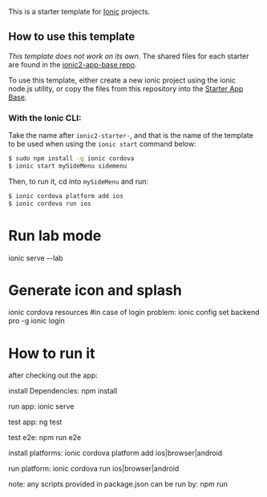 This is a starter template for [Ionic](http://ionicframework.com/docs/) projects.

## How to use this template

*This template does not work on its own*. The shared files for each starter are found in the [ionic2-app-base repo](https://github.com/ionic-team/ionic2-app-base).

To use this template, either create a new ionic project using the ionic node.js utility, or copy the files from this repository into the [Starter App Base](https://github.com/ionic-team/ionic2-app-base).

### With the Ionic CLI:

Take the name after `ionic2-starter-`, and that is the name of the template to be used when using the `ionic start` command below:

```bash
$ sudo npm install -g ionic cordova
$ ionic start mySideMenu sidemenu
```

Then, to run it, cd into `mySideMenu` and run:

```bash
$ ionic cordova platform add ios
$ ionic cordova run ios
```

# Run lab mode
ionic serve --lab

# Generate icon and splash
ionic cordova resources
#in case of login problem:
ionic config set backend pro -g
ionic login

# How to run it
after checking out the app:

install Dependencies: npm install

run app: ionic serve

test app: ng test

test e2e: npm run e2e

install platforms: ionic cordova platform add ios|browser|android
 
run platform: ionic cordova run ios|browser|android

note: any scripts provided in package.json can be run by: npm run <script name>

# Build for deployment:
comment out code in cleancss function in quran-ionic/node_modules/@ionic/app-scripts/dist/cleancss.js to avoid loosing page border after build!
run ./android-build.sh

# Generate Android icons:
https://romannurik.github.io/AndroidAssetStudio/icons-launcher.html#foreground.type=image&foreground.space.trim=1&foreground.space.pad=0.25&foreColor=rgba(96%2C%20125%2C%20139%2C%200)&backColor=rgb(255%2C%20255%2C%20255)&crop=0&backgroundShape=square&effects=none&name=ic_launcher

# Updating cordova plugins:
$ npm install -g cordova-check-plugins
$ cordova-check-plugins --update=auto

# Check app problems:
$ ionic doctor

# Mobile views on Browser:
http://localhost:8100/?ionicplatform=android
http://localhost:8100/ionic-lab

# Adding a module that has no types
In typings.d.ts add: 
declare module "file-saver";
then import * as FileSaver from "file-saver";